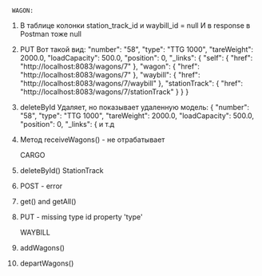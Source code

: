      WAGON:
 1. В таблице колонки station_track_id и waybill_id = null
И в response в Postman тоже null
 2. PUT 
Вот такой вид:
    "number": "58",
    "type": "TTG 1000",
    "tareWeight": 2000.0,
    "loadCapacity": 500.0,
    "position": 0,
    "_links": {
    "self": {
    "href": "http://localhost:8083/wagons/7"
    },
    "wagon": {
    "href": "http://localhost:8083/wagons/7"
    },
    "waybill": {
    "href": "http://localhost:8083/wagons/7/waybill"
    },
    "stationTrack": {
    "href": "http://localhost:8083/wagons/7/stationTrack"
    }
    }
    }
 3. deleteById
Удаляет, но показывает удаленную модель:
    {
    "number": "58",
    "type": "TTG 1000",
    "tareWeight": 2000.0,
    "loadCapacity": 500.0,
    "position": 0,
    "_links": {
и т.д
 4. Метод receiveWagons() - не отрабатывает
   
      CARGO
 6. deleteById()
 StationTrack
 7. POST - error
 8. get() and getAll()
 9. PUT - missing type id property 'type'
  
       WAYBILL
 10. addWagons()
 11. departWagons()

